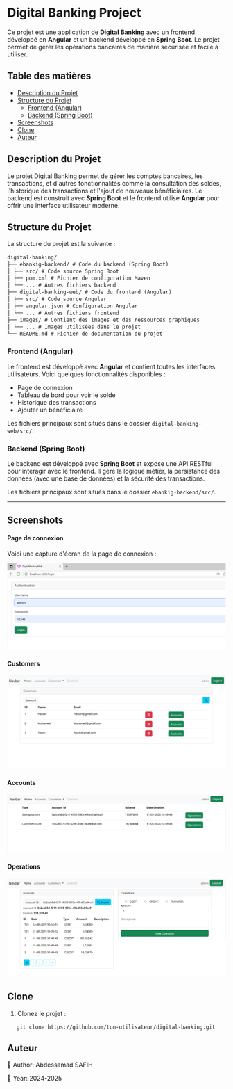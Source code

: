 # Digital Banking Project

Ce projet est une application de **Digital Banking** avec un frontend développé en **Angular** et un backend développé en **Spring Boot**. Le projet permet de gérer les opérations bancaires de manière sécurisée et facile à utiliser.

## Table des matières

- [Description du Projet](#description-du-projet)
- [Structure du Projet](#structure-du-projet)
  - [Frontend (Angular)](#frontend-angular)
  - [Backend (Spring Boot)](#backend-spring-boot)
- [Screenshots](#screenshots)
- [Clone](#clone)
- [Auteur](#auteur)

## Description du Projet

Le projet Digital Banking permet de gérer les comptes bancaires, les transactions, et d'autres fonctionnalités comme la consultation des soldes, l'historique des transactions et l'ajout de nouveaux bénéficiaires. Le backend est construit avec **Spring Boot** et le frontend utilise **Angular** pour offrir une interface utilisateur moderne.

## Structure du Projet

La structure du projet est la suivante :
```
digital-banking/
├── ebankig-backend/ # Code du backend (Spring Boot)
│ ├── src/ # Code source Spring Boot
│ ├── pom.xml # Fichier de configuration Maven
│ └── ... # Autres fichiers backend
├── digital-banking-web/ # Code du frontend (Angular)
│ ├── src/ # Code source Angular
│ ├── angular.json # Configuration Angular
│ └── ... # Autres fichiers frontend
├── images/ # Contient des images et des ressources graphiques
│ └── ... # Images utilisées dans le projet
└── README.md # Fichier de documentation du projet
```
### Frontend (Angular)

Le frontend est développé avec **Angular** et contient toutes les interfaces utilisateurs. Voici quelques fonctionnalités disponibles :

- Page de connexion
- Tableau de bord pour voir le solde
- Historique des transactions
- Ajouter un bénéficiaire

Les fichiers principaux sont situés dans le dossier `digital-banking-web/src/`.

### Backend (Spring Boot)

Le backend est développé avec **Spring Boot** et expose une API RESTful pour interagir avec le frontend. Il gère la logique métier, la persistance des données (avec une base de données) et la sécurité des transactions.

Les fichiers principaux sont situés dans le dossier `ebankig-backend/src/`.

---
## Screenshots

#### Page de connexion

Voici une capture d'écran de la page de connexion :

![Page de connexion](images_digitalBanking/login.png)

#### Customers

![Dashboard de customers](images_digitalBanking/customers.png)

#### Accounts

![Dashboard de accounts](images_digitalBanking/accounts.png)

#### Operations

![Dashboard de operations](images_digitalBanking/operations.png)


## Clone

1. Clonez le projet :
```
   git clone https://github.com/ton-utilisateur/digital-banking.git
```

## Auteur

🧠 Author: Abdessamad SAFIH

📅 Year: 2024-2025
